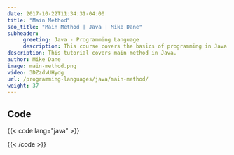 ```yaml
---
date: 2017-10-22T11:34:31-04:00
title: "Main Method"
seo_title: "Main Method | Java | Mike Dane"
subheader:
     greeting: Java - Programming Language
     description: This course covers the basics of programming in Java. Work your way through the videos/articles and I'll teach you everything you need to know to start your programming journey!
description: This tutorial covers main method in Java.
author: Mike Dane
image: main-method.png
video: 3DZzdvUHydg
url: /programming-languages/java/main-method/
weight: 37
---
```


## Code

{{< code lang="java" >}}


{{< /code >}}
